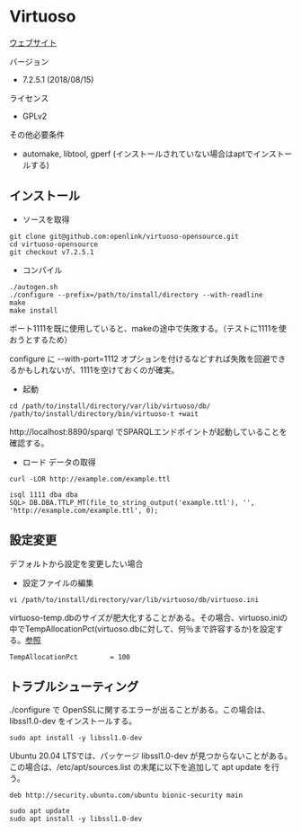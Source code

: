 # Virtuoso

[ウェブサイト](http://vos.openlinksw.com/owiki/wiki/VOS)

バージョン
* 7.2.5.1 (2018/08/15)

ライセンス
* GPLv2

その他必要条件
* automake, libtool, gperf (インストールされていない場合はaptでインストールする)

## インストール
* ソースを取得
```
git clone git@github.com:openlink/virtuoso-opensource.git
cd virtuoso-opensource
git checkout v7.2.5.1
```
* コンパイル
```
./autogen.sh
./configure --prefix=/path/to/install/directory --with-readline
make
make install
```
ポート1111を既に使用していると、makeの途中で失敗する。（テストに1111を使おうとするため）

configure に --with-port=1112 オプションを付けるなどすれば失敗を回避できるかもしれないが、1111を空けておくのが確実。
* 起動
```
cd /path/to/install/directory/var/lib/virtuoso/db/
/path/to/install/directory/bin/virtuoso-t +wait
```
http://localhost:8890/sparql でSPARQLエンドポイントが起動していることを確認する。
* ロード
データの取得
```
curl -LOR http://example.com/example.ttl
```
```
isql 1111 dba dba
SQL> DB.DBA.TTLP_MT(file_to_string_output('example.ttl'), '', 'http://example.com/example.ttl', 0);
```

## 設定変更
デフォルトから設定を変更したい場合
* 設定ファイルの編集
```
vi /path/to/install/directory/var/lib/virtuoso/db/virtuoso.ini
```
virtuoso-temp.dbのサイズが肥大化することがある。その場合、virtuoso.iniの中でTempAllocationPct(virtuoso.dbに対して、何％まで許容するか)を設定する。[参照](http://docs.openlinksw.com/virtuoso/dbadm/)
```
TempAllocationPct        = 100
```

## トラブルシューティング
./configure で OpenSSLに関するエラーが出ることがある。この場合は、libssl1.0-dev をインストールする。
```
sudo apt install -y libssl1.0-dev
```
Ubuntu 20.04 LTSでは、パッケージ libssl1.0-dev が見つからないことがある。この場合は、/etc/apt/sources.list の末尾に以下を追加して apt update を行う。
```
deb http://security.ubuntu.com/ubuntu bionic-security main
```
```
sudo apt update
sudo apt install -y libssl1.0-dev
```
